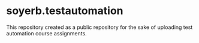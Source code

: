# soyerb.testautomation
This repository created as a public repository for the sake of uploading test automation course assignments.
